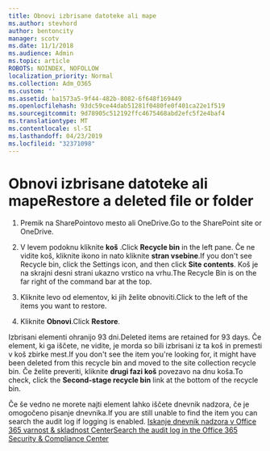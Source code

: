 ```yaml
---
title: Obnovi izbrisane datoteke ali mape
ms.author: stevhord
author: bentoncity
manager: scotv
ms.date: 11/1/2018
ms.audience: Admin
ms.topic: article
ROBOTS: NOINDEX, NOFOLLOW
localization_priority: Normal
ms.collection: Adm_O365
ms.custom: ''
ms.assetid: ba1573a5-9f44-482b-8082-6f648f169449
ms.openlocfilehash: 93dc59ce44dab51281f0480fe0f401ca22e1f519
ms.sourcegitcommit: 9d78905c512192ffc4675468abd2efc5f2e4baf4
ms.translationtype: MT
ms.contentlocale: sl-SI
ms.lasthandoff: 04/23/2019
ms.locfileid: "32371098"
---
```

# <a name="restore-a-deleted-file-or-folder"></a><span data-ttu-id="3b6fc-102">Obnovi izbrisane datoteke ali mape</span><span class="sxs-lookup"><span data-stu-id="3b6fc-102">Restore a deleted file or folder</span></span>

1. <span data-ttu-id="3b6fc-103">Premik na SharePointovo mesto ali OneDrive.</span><span class="sxs-lookup"><span data-stu-id="3b6fc-103">Go to the SharePoint site or OneDrive.</span></span>
    
2. <span data-ttu-id="3b6fc-104">V levem podoknu kliknite **koš** .</span><span class="sxs-lookup"><span data-stu-id="3b6fc-104">Click **Recycle bin** in the left pane.</span></span> <span data-ttu-id="3b6fc-105">Če ne vidite koš, kliknite ikono in nato kliknite **stran vsebine**.</span><span class="sxs-lookup"><span data-stu-id="3b6fc-105">If you don't see Recycle bin, click the Settings icon, and then click **Site contents**.</span></span> <span data-ttu-id="3b6fc-106">Koš je na skrajni desni strani ukazno vrstico na vrhu.</span><span class="sxs-lookup"><span data-stu-id="3b6fc-106">The Recycle Bin is on the far right of the command bar at the top.</span></span>
    
3. <span data-ttu-id="3b6fc-107">Kliknite levo od elementov, ki jih želite obnoviti.</span><span class="sxs-lookup"><span data-stu-id="3b6fc-107">Click to the left of the items you want to restore.</span></span>
    
4. <span data-ttu-id="3b6fc-108">Kliknite **Obnovi**.</span><span class="sxs-lookup"><span data-stu-id="3b6fc-108">Click **Restore**.</span></span>
    
<span data-ttu-id="3b6fc-109">Izbrisani elementi ohranijo 93 dni.</span><span class="sxs-lookup"><span data-stu-id="3b6fc-109">Deleted items are retained for 93 days.</span></span> <span data-ttu-id="3b6fc-110">Če element, ki ga iščete, ne vidite, je morda so bili izbrisani iz ta koš in premesti v koš zbirke mest.</span><span class="sxs-lookup"><span data-stu-id="3b6fc-110">If you don't see the item you're looking for, it might have been deleted from this recycle bin and moved to the site collection recycle bin.</span></span> <span data-ttu-id="3b6fc-111">Če želite preveriti, kliknite **drugi fazi koš** povezavo na dnu koša.</span><span class="sxs-lookup"><span data-stu-id="3b6fc-111">To check, click the **Second-stage recycle bin** link at the bottom of the recycle bin.</span></span> 
  
<span data-ttu-id="3b6fc-112">Če še vedno ne morete najti element lahko iščete dnevnik nadzora, če je omogočeno pisanje dnevnika.</span><span class="sxs-lookup"><span data-stu-id="3b6fc-112">If you are still unable to find the item you can search the audit log if logging is enabled.</span></span> [<span data-ttu-id="3b6fc-113">Iskanje dnevnik nadzora v Office 365 varnost &amp; skladnost Center</span><span class="sxs-lookup"><span data-stu-id="3b6fc-113">Search the audit log in the Office 365 Security &amp; Compliance Center</span></span>](https://support.office.com/article/0d4d0f35-390b-4518-800e-0c7ec95e946c.aspx)
  

